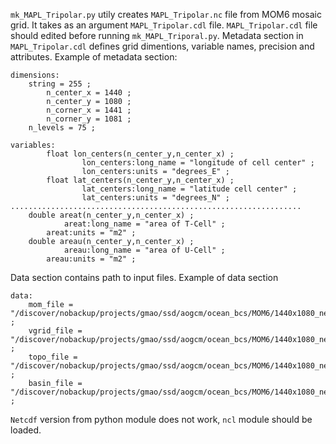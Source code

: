 `mk_MAPL_Tripolar.py` utily creates `MAPL_Tripolar.nc` file from MOM6 mosaic grid. It takes as an argument `MAPL_Tripolar.cdl` file. `MAPL_Tripolar.cdl` file should edited before running `mk_MAPL_Triporal.py`. Metadata section in `MAPL_Tripolar.cdl` defines grid dimentions, variable names, precision and attributes. Example of metadata section:

```
dimensions:
	string = 255 ;
        n_center_x = 1440 ;
        n_center_y = 1080 ;
        n_corner_x = 1441 ;
        n_corner_y = 1081 ;
	n_levels = 75 ;

variables:
        float lon_centers(n_center_y,n_center_x) ;
                lon_centers:long_name = "longitude of cell center" ;
                lon_centers:units = "degrees_E" ;
        float lat_centers(n_center_y,n_center_x) ;
                lat_centers:long_name = "latitude cell center" ;
                lat_centers:units = "degrees_N" ;
.................................................................
	double areat(n_center_y,n_center_x) ;
	        areat:long_name = "area of T-Cell" ;
		areat:units = "m2" ;
	double areau(n_center_y,n_center_x) ;
	        areau:long_name = "area of U-Cell" ;
		areau:units = "m2" ;
```

Data section contains path to input files. Example of data section

```
data:
	mom_file = "/discover/nobackup/projects/gmao/ssd/aogcm/ocean_bcs/MOM6/1440x1080_newtopo/INPUT/ocean_hgrid.nc" ;
	vgrid_file = "/discover/nobackup/projects/gmao/ssd/aogcm/ocean_bcs/MOM6/1440x1080_newtopo/INPUT/vgrid.nc" ;
	topo_file = "/discover/nobackup/projects/gmao/ssd/aogcm/ocean_bcs/MOM6/1440x1080_newtopo/INPUT/ocean_topog.nc" ;
	basin_file = "/discover/nobackup/projects/gmao/ssd/aogcm/ocean_bcs/MOM6/1440x1080_newtopo/INPUT/basin_codes.nc" ;
```

`Netcdf` version from python module does not work, `ncl` module should be loaded.
